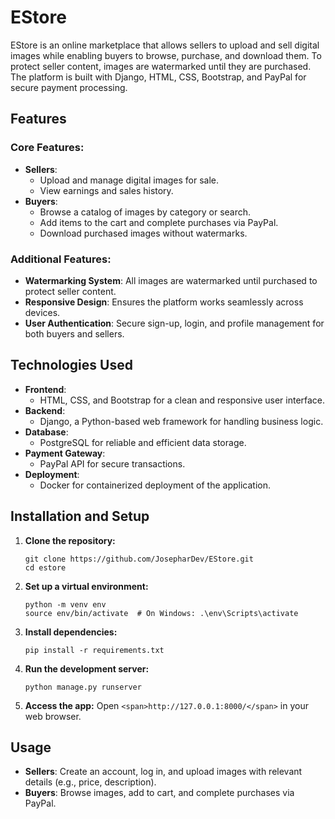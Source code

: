 # EStore

EStore is an online marketplace that allows sellers to upload and sell digital images while enabling buyers to browse, purchase, and download them. To protect seller content, images are watermarked until they are purchased. The platform is built with Django, HTML, CSS, Bootstrap, and PayPal for secure payment processing.

## Features

### Core Features:

* **Sellers**:
  * Upload and manage digital images for sale.
  * View earnings and sales history.
* **Buyers**:
  * Browse a catalog of images by category or search.
  * Add items to the cart and complete purchases via PayPal.
  * Download purchased images without watermarks.

### Additional Features:

* **Watermarking System**: All images are watermarked until purchased to protect seller content.
* **Responsive Design**: Ensures the platform works seamlessly across devices.
* **User Authentication**: Secure sign-up, login, and profile management for both buyers and sellers.

## Technologies Used

* **Frontend**:
  * HTML, CSS, and Bootstrap for a clean and responsive user interface.
* **Backend**:
  * Django, a Python-based web framework for handling business logic.
* **Database**:
  * PostgreSQL for reliable and efficient data storage.
* **Payment Gateway**:
  * PayPal API for secure transactions.
* **Deployment**:
  * Docker for containerized deployment of the application.

## Installation and Setup

1. **Clone the repository:**
   ```
   git clone https://github.com/JosepharDev/EStore.git
   cd estore
   ```
2. **Set up a virtual environment:**
   ```
   python -m venv env
   source env/bin/activate  # On Windows: .\env\Scripts\activate
   ```
3. **Install dependencies:**
   ```
   pip install -r requirements.txt
   ```
4. **Run the development server:**
   ```
   python manage.py runserver
   ```
5. **Access the app:**
   Open `<span>http://127.0.0.1:8000/</span>` in your web browser.

## Usage

* **Sellers**: Create an account, log in, and upload images with relevant details (e.g., price, description).
* **Buyers**: Browse images, add to cart, and complete purchases via PayPal.
